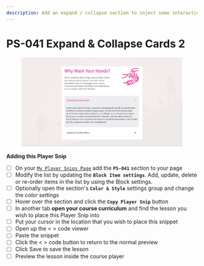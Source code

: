 ```yaml
---
description: Add an expand / collapse section to inject some interactivity
---
```


# PS-041 Expand & Collapse Cards 2

<figure><img src="../../.gitbook/assets/PS-041.jpg" alt=""><figcaption></figcaption></figure>

**Adding this Player Snip**

* [ ] On your [`My Player Snips Page`](../../how-to-guides.md#how-to-create-a-my-snips-page) add the **`PS-041`** section to your page
* [ ] Modify the list by updating the **`Block Item settings`**. Add, update, delete or re-order items in the list by using the Block settings.
* [ ] Optionally open the section's **`Color & Style`** settings group and change the _color settings_
* [ ] Hover over the section and click the **`Copy Player Snip`** button
* [ ] In another tab **open your course curriculum** and find the lesson you wish to place this Player Snip into
* [ ] Put your cursor in the location that you wish to place this snippet&#x20;
* [ ] Open up the < > code viewer
* [ ] Paste the snippet
* [ ] Click the < > code button to return to the normal preview
* [ ] Click Save to save the lesson
* [ ] Preview the lesson inside the course player

###
